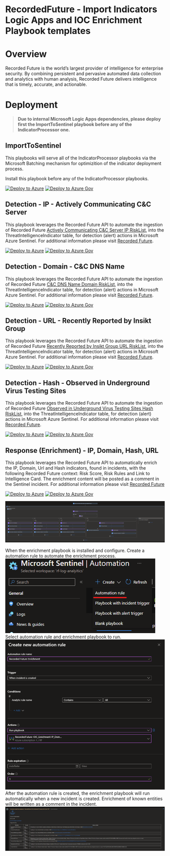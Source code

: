 # RecordedFuture - Import Indicators Logic Apps and IOC Enrichment Playbook templates
# Overview

Recorded Future is the world’s largest provider of intelligence for enterprise security. By combining persistent and pervasive automated data collection and analytics with human analysis, Recorded Future delivers intelligence that is timely, accurate, and actionable.

# Deployment

> **Due to internal Microsoft Logic Apps dependencies, please deploy first the ImportToSentinel playbook before any of the IndicatorProcessor one.**

## ImportToSentinel

This playbooks will serve  all of the IndicatorProcessor playbooks via the Microsoft Batching mechanism for optimizition of the indicator deployment process.

Install this playbook before any of the IndicatorProcessor playbooks.

[![Deploy to Azure](https://aka.ms/deploytoazurebutton)](https://portal.azure.com/#create/Microsoft.Template/uri/https%3A%2F%2Fraw.githubusercontent.com%2FAzure%2FAzure-Sentinel%2Fmaster%2FSolutions%2FRecorded%2520Future%2FPlaybooks%2FRecordedFuture-ImportToSentinel%2FRecordedFuture-ImportToSentinel.json)
[![Deploy to Azure Gov](https://aka.ms/deploytoazuregovbutton)](https://portal.azure.us/#create/Microsoft.Template/uri/https%3A%2F%2Fraw.githubusercontent.com%2FAzure%2FAzure-Sentinel%2Fmaster%2FSolutions%2FRecorded%2520Future%2FPlaybooks%2FRecordedFuture-ImportToSentinel%2FRecordedFuture-ImportToSentinel.json)

## Detection - IP - Actively Communicating C&C Server

This playbook leverages the Recorded Future API to automate the ingestion of Recorded Future [Actively Communicating C&C Server IP RiskList](https://support.recordedfuture.com/hc/en-us/articles/115000894448-IP-Address-Risk-Rules), into the ThreatIntelligenceIndicator table, for detection (alert) actions in Microsoft Azure Sentinel. For additional information please visit [Recorded Future](https://www.recordedfuture.com/integrations/azure/).

[![Deploy to Azure](https://aka.ms/deploytoazurebutton)](https://portal.azure.com/#create/Microsoft.Template/uri/https%3A%2F%2Fraw.githubusercontent.com%2FAzure%2FAzure-Sentinel%2Fmaster%2FSolutions%2FRecorded%2520Future%2FPlaybooks%2FRecordedFuture-IP-Actively_Comm_C2_Server-IndicatorProcessor%2FRecordedFuture-IP-Actively_Comm_C2_Server-IndicatorProcessor.json)
[![Deploy to Azure Gov](https://aka.ms/deploytoazuregovbutton)](https://portal.azure.us/#create/Microsoft.Template/uri/https%3A%2F%2Fraw.githubusercontent.com%2FAzure%2FAzure-Sentinel%2Fmaster%2FSolutions%2FRecorded%2520Future%2FPlaybooks%2FRecordedFuture-IP-Actively_Comm_C2_Server-IndicatorProcessor%2FRecordedFuture-IP-Actively_Comm_C2_Server-IndicatorProcessor.json)

## Detection - Domain - C&C DNS Name

This playbook leverages the Recorded Future API to automate the ingestion of Recorded Future [C&C DNS Name Domain RiskList](https://support.recordedfuture.com/hc/en-us/articles/115003793388-Domain-Risk-Rules), into the ThreatIntelligenceIndicator table, for detection (alert) actions in Microsoft Azure Sentinel. For additional information please visit [Recorded Future](https://www.recordedfuture.com/integrations/azure/).

[![Deploy to Azure](https://aka.ms/deploytoazurebutton)](https://portal.azure.com/#create/Microsoft.Template/uri/https%3A%2F%2Fraw.githubusercontent.com%2FAzure%2FAzure-Sentinel%2Fmaster%2FSolutions%2FRecorded%2520Future%2FPlaybooks%2FRecordedFuture-DOMAIN-C2_DNS_Name-IndicatorProcessor%2FRecordedFuture-DOMAIN-C2_DNS_Name-IndicatorProcessor.json)
[![Deploy to Azure Gov](https://aka.ms/deploytoazuregovbutton)](https://portal.azure.us/#create/Microsoft.Template/uri/https%3A%2F%2Fraw.githubusercontent.com%2FAzure%2FAzure-Sentinel%2Fmaster%2FSolutions%2FRecorded%2520Future%2FPlaybooks%2FRecordedFuture-DOMAIN-C2_DNS_Name-IndicatorProcessor%2FRecordedFuture-DOMAIN-C2_DNS_Name-IndicatorProcessor.json)

## Detection - URL - Recently Reported by Insikt Group

This playbook leverages the Recorded Future API to automate the ingestion of Recorded Future [Recently Reported by Insikt Group URL RiskList](https://support.recordedfuture.com/hc/en-us/articles/115010052768-URL-Risk-Rules), into the ThreatIntelligenceIndicator table, for detection (alert) actions in Microsoft Azure Sentinel. For additional information please visit [Recorded Future](https://www.recordedfuture.com/integrations/azure/).

[![Deploy to Azure](https://aka.ms/deploytoazurebutton)](https://portal.azure.com/#create/Microsoft.Template/uri/https%3A%2F%2Fraw.githubusercontent.com%2FAzure%2FAzure-Sentinel%2Fmaster%2FSolutions%2FRecorded%2520Future%2FPlaybooks%2FRecordedFuture-URL-Recent_Rep_by_Insikt_Group-IndicatorProcessor%2FRecordedFuture-URL-Recent_Rep_by_Insikt_Group-IndicatorProcessor.json)
[![Deploy to Azure Gov](https://aka.ms/deploytoazuregovbutton)](https://portal.azure.us/#create/Microsoft.Template/uri/https%3A%2F%2Fraw.githubusercontent.com%2FAzure%2FAzure-Sentinel%2Fmaster%2FSolutions%2FRecorded%2520Future%2FPlaybooks%2FRecordedFuture-URL-Recent_Rep_by_Insikt_Group-IndicatorProcessor%2FRecordedFuture-URL-Recent_Rep_by_Insikt_Group-IndicatorProcessor.json)

## Detection - Hash - Observed in Underground Virus Testing Sites

This playbook leverages the Recorded Future API to automate the ingestion of Recorded Future [Observed in Underground Virus Testing Sites Hash RiskList](https://support.recordedfuture.com/hc/en-us/articles/115000846167-Hash-Risk-Rules), into the ThreatIntelligenceIndicator table, for detection (alert) actions in Microsoft Azure Sentinel. For additional information please visit [Recorded Future](https://www.recordedfuture.com/integrations/azure/).

[![Deploy to Azure](https://aka.ms/deploytoazurebutton)](https://portal.azure.com/#create/Microsoft.Template/uri/https%3A%2F%2Fraw.githubusercontent.com%2FAzure%2FAzure-Sentinel%2Fmaster%2FSolutions%2FRecorded%2520Future%2FPlaybooks%2FRecordedFuture-HASH-Observed_in_Underground_Virus_Test_Sites-IndicatorProcessor%2FRecordedFuture-HASH-Observed_in_Underground_Virus_Test_Sites-IndicatorProcessor.json)
[![Deploy to Azure Gov](https://aka.ms/deploytoazuregovbutton)](https://portal.azure.us/#create/Microsoft.Template/uri/https%3A%2F%2Fraw.githubusercontent.com%2FAzure%2FAzure-Sentinel%2Fmaster%2FSolutions%2FRecorded%2520Future%2FPlaybooks%2FRecordedFuture-HASH-Observed_in_Underground_Virus_Test_Sites-IndicatorProcessor%2FRecordedFuture-HASH-Observed_in_Underground_Virus_Test_Sites-IndicatorProcessor.json)

## Response (Enrichment) - IP, Domain, Hash, URL

This playbook leverages the Recorded Future API to automatically enrich the IP, Domain, Url and Hash indicators, found in incidents, with the following Recorded Future context: Risk Score, Risk Rules and Link to Intelligence Card. The enrichment content will be posted as a comment in the Sentinel incident. For additional information please visit [Recorded Future](https://www.recordedfuture.com/integrations/azure/) 


[![Deploy to Azure](https://aka.ms/deploytoazurebutton)](https://portal.azure.com/#create/Microsoft.Template/uri/https%3A%2F%2Fraw.githubusercontent.com%2FAzure%2FAzure-Sentinel%2Fmaster%2FSolutions%2FRecorded%2520Future%2FPlaybooks%2FRecordedFuture-IOC_Enrichment-IP_Domain_URL_Hash%2FRecordedFuture-IOC_Enrichment-IP_Domain_URL_Hash.json)
[![Deploy to Azure Gov](https://aka.ms/deploytoazuregovbutton)](https://portal.azure.us/#create/Microsoft.Template/uri/https%3A%2F%2Fraw.githubusercontent.com%2FAzure%2FAzure-Sentinel%2Fmaster%2FSolutions%2FRecorded%2520Future%2FPlaybooks%2FRecordedFuture-IOC_Enrichment-IP_Domain_URL_Hash%2FRecordedFuture-IOC_Enrichment-IP_Domain_URL_Hash.json)

![](./RecordedFuture-IOC_Enrichment-IP_Domain_URL_Hash/LogicAppDark.png)

When the enrichment playbook is installed and configure. Create a automation rule to automate the enrichment process.
![](./RecordedFuture-IOC_Enrichment-IP_Domain_URL_Hash/CreateAutomationRuleMenu.png)<br/>
Select automation rule and enrichment playbook to run.
![](./RecordedFuture-IOC_Enrichment-IP_Domain_URL_Hash/CreateAutomationRule.png)<br/>
After the automation rule is created, the enrichment playbook will run automatically when a new incident is created. Enrichment of known entities will be written as a comment in the incident.
![](./RecordedFuture-IOC_Enrichment-IP_Domain_URL_Hash/EnrichmentExampleDark.png)<br/>

